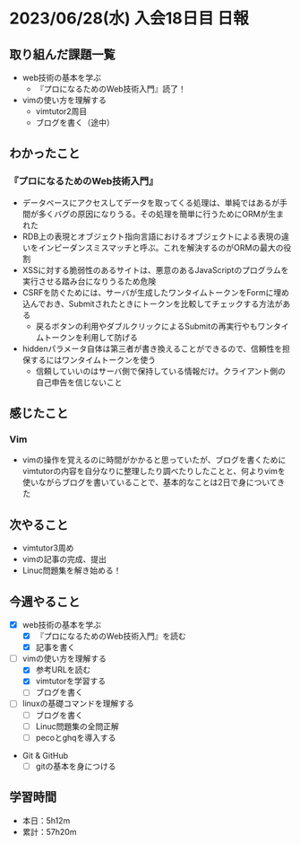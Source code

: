 # 2023/06/28(水) 入会18日目 日報

## 取り組んだ課題一覧

- web技術の基本を学ぶ
  - 『プロになるためのWeb技術入門』読了！
- vimの使い方を理解する
  - vimtutor2周目
  - ブログを書く（途中）

## わかったこと

### 『プロになるためのWeb技術入門』

- データベースにアクセスしてデータを取ってくる処理は、単純ではあるが手間が多くバグの原因になりうる。その処理を簡単に行うためにORMが生まれた
- RDB上の表現とオブジェクト指向言語におけるオブジェクトによる表現の違いをインピーダンスミスマッチと呼ぶ。これを解決するのがORMの最大の役割
- XSSに対する脆弱性のあるサイトは、悪意のあるJavaScriptのプログラムを実行させる踏み台になりうるため危険
- CSRFを防ぐためには、サーバが生成したワンタイムトークンをFormに埋め込んでおき、Submitされたときにトークンを比較してチェックする方法がある
  - 戻るボタンの利用やダブルクリックによるSubmitの再実行やもワンタイムトークンを利用して防げる
- hiddenパラメータ自体は第三者が書き換えることができるので、信頼性を担保するにはワンタイムトークンを使う
  - 信頼していいのはサーバ側で保持している情報だけ。クライアント側の自己申告を信じないこと

## 感じたこと

### Vim

- vimの操作を覚えるのに時間がかかると思っていたが、ブログを書くためにvimtutorの内容を自分なりに整理したり調べたりしたことと、何よりvimを使いながらブログを書いていることで、基本的なことは2日で身についてきた

## 次やること

- vimtutor3周め
- vimの記事の完成、提出
- Linuc問題集を解き始める！

## 今週やること

- [x] web技術の基本を学ぶ
  - [x] 『プロになるためのWeb技術入門』を読む
  - [x] 記事を書く
- [ ] vimの使い方を理解する
  - [x] 参考URLを読む
  - [x] vimtutorを学習する
  - [ ] ブログを書く
- [ ] linuxの基礎コマンドを理解する
  - [ ] ブログを書く
  - [ ] Linuc問題集の全問正解
  - [ ] pecoとghqを導入する
- Git & GitHub
  - [ ] gitの基本を身につける

## 学習時間

- 本日：5h12m
- 累計：57h20m
